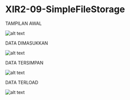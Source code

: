 # XIR2-09-SimpleFileStorage

TAMPILAN AWAL

![alt text](https://github.com/ArumPuspaPratiwi/XIR2-09-SimpleFileStorage/blob/master/awal.jpg)

DATA DIMASUKKAN

![alt text](https://github.com/ArumPuspaPratiwi/XIR2-09-SimpleFileStorage/blob/master/datamasuk.jpg)

DATA TERSIMPAN

![alt text](https://github.com/ArumPuspaPratiwi/XIR2-09-SimpleFileStorage/blob/master/simpan.jpg)

DATA TERLOAD

![alt text](https://github.com/ArumPuspaPratiwi/XIR2-09-SimpleFileStorage/blob/master/load.jpg)
